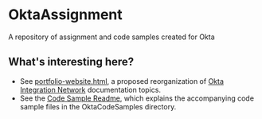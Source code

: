 # OktaAssignment
A repository of assignment and code samples created for Okta

## What's interesting here?
* See [portfolio-website.html](https://github.com/mugdhav/OktaAssignment/blob/e63d61a710dd848d8054428a94d2075c3c2f7522/OINDocumentationReorganization/portfolio-website.html), a proposed reorganization of [Okta Integration Network](https://developer.okta.com/docs/guides/okta-integration-network/) documentation topics.
* See the [Code Sample Readme](https://github.com/mugdhav/OktaAssignment/blob/d9455fb83b1ca805a21a4fa9c609f6136761eb2c/OktaCodeSamples/readme.md), which explains the accompanying code sample files in the OktaCodeSamples directory.
